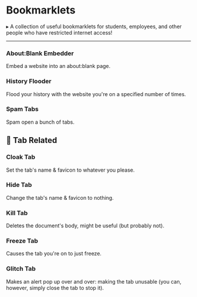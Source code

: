 # Bookmarklets
▸ A collection of useful bookmarklets for students, employees, and other people who have restricted internet access!

---
### About:Blank Embedder
Embed a website into an about:blank page.
### History Flooder
Flood your history with the website you're on a specified number of times.
### Spam Tabs
Spam open a bunch of tabs.
## 📂 Tab Related
### Cloak Tab
Set the tab's name & favicon to whatever you please.
### Hide Tab
Change the tab's name & favicon to nothing.
### Kill Tab
Deletes the document's body, might be useful (but probably not).
### Freeze Tab
Causes the tab you're on to just freeze.
### Glitch Tab
Makes an alert pop up over and over: making the tab unusable (you can, however, simply close the tab to stop it).
